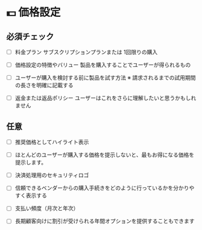 # 💵 価格設定

## 必須チェック

- [ ] 料金プラン
サブスクリプションプランまたは 1回限りの購入

- [ ] 価格設定の特徴やバリュー
製品を購入することでユーザーが得られるもの

- [ ] ユーザーが購入を検討する前に製品を試す方法
※ 請求されるまでの試用期間の長さを明確に記載する

- [ ] 返金または返品ポリシー
ユーザーはこれをさらに理解したいと思うかもしれません

## 任意

- [ ] 推奨価格としてハイライト表示

- [ ] ほとんどのユーザーが購入する価格を提示しないと、最もお得になる価格を提示します。

- [ ] 決済処理用のセキュリティロゴ

- [ ] 信頼できるベンダーからの購入手続きをどのように行っているかを分かりやすく表示する

- [ ] 支払い頻度（月次と年次）

- [ ] 長期顧客向けに割引が受けられる年間オプションを提供することもできます
